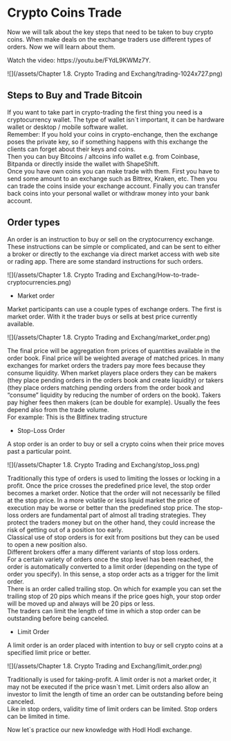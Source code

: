 # Crypto Coins Trade

Now we will talk about the key steps that need to be taken to buy crypto coins. When make deals on the exchange traders use different types of orders. Now we will learn about them.
<div class="video-player">
  Watch the video: <a target="_blank"https://youtu.be/FYdL9KWMz7Y">https://youtu.be/FYdL9KWMz7Y</a>.
</div>
<script src="/assets/js/video.js"></script>


![](/assets/Chapter 1.8. Crypto Trading and Exchang/trading-1024x727.png)

## Steps to Buy and Trade Bitcoin

If you want to take part in crypto-trading the first thing you need is a cryptocurrency wallet. The type of wallet isn\`t important, it can be hardware wallet or desktop / mobile software wallet.   
Remember: If you hold your coins in crypto-enchange, then the exchange poses the private key, so if something happens with this exchange the clients can forget about their keys and coins.   
Then you can buy Bitcoins / altcoins info wallet e.g. from Coinbase, Bitpanda or directly inside the wallet with ShapeShift.   
Once you have own coins you can make trade with them. First you have to send some amount to an exchange such as Bittrex, Kraken, etc. Then you can trade the coins inside your exchange account. Finally you can transfer back coins into your personal wallet or withdraw money into your bank account.

## Order types

An order is an instruction to buy or sell on the cryptocurrency exchange. These instructions can be simple or complicated, and can be sent to either a broker or directly to the exchange via direct market access with web site or rading app. There are some standard instructions for such orders.

![](/assets/Chapter 1.8. Crypto Trading and Exchang/How-to-trade-cryptocurrencies.png)

* Market order

Market participants can use a couple types of exchange orders. The first is market order. With it the trader buys or sells at best price currently available.

![](/assets/Chapter 1.8. Crypto Trading and Exchang/market_order.png)

The final price will be aggregation from prices of quantities available in the order book.  Final price will be weighted average of matched prices. In many exchanges for market orders the traders pay more fees because they consume liquidity. When market players place orders they can be makers \(they place pending orders in the orders book and create liquidity\) or takers \(they place orders matching pending orders from the order book and “consume” liquidity by reducing the number of orders on the book\). Takers pay higher fees then makers \(can be double for example\). Usually the fees depend also from the trade volume.   
For example: This is the Bitfinex trading structure

* Stop-Loss Order

A stop order is an order to buy or sell a crypto coins when their price moves past a particular point.

![](/assets/Chapter 1.8. Crypto Trading and Exchang/stop_loss.png)

Traditionally this type of orders is used to limiting the losses or locking in a profit. Once the price crosses the predefined price level, the stop order becomes a market order. Notice that the order will not necessarily be filled at the stop price. In a more volatile or less liquid market the price of execution may be worse or better than the predefined stop price. The stop-loss orders are fundamental part of almost all trading strategies. They protect the traders money but on the other hand, they could increase the risk of getting out of a position too early.   
Classical use of stop orders is for exit from positions but they can be used to open a new position also.   
Different brokers offer a many different variants of stop loss orders.  
For a certain variety of orders once the stop level has been reached, the order is automatically converted to a limit order \(depending on the type of order you specify\). In this sense, a stop order acts as a trigger for the limit order.  
There is an order called trailing stop. On which for example you can set the trailing stop of 20 pips which means if the price goes high, your stop order will be moved up and always will be 20 pips or less.   
The traders can limit the length of time in which a stop order can be outstanding before being canceled.

* Limit Order

A limit order is an order placed with intention to buy or sell crypto coins at a specified limit price or better.

![](/assets/Chapter 1.8. Crypto Trading and Exchang/limit_order.png)

Traditionally is used for taking-profit. A limit order is not a market order, it may not be executed if the price wasn\`t met. Limit orders also allow an investor to limit the length of time an order can be outstanding before being canceled.   
Like in stop orders, validity time of limit orders can be limited. Stop orders can be limited in time.

Now let`s practice our new knowledge with Hodl Hodl exchange.

